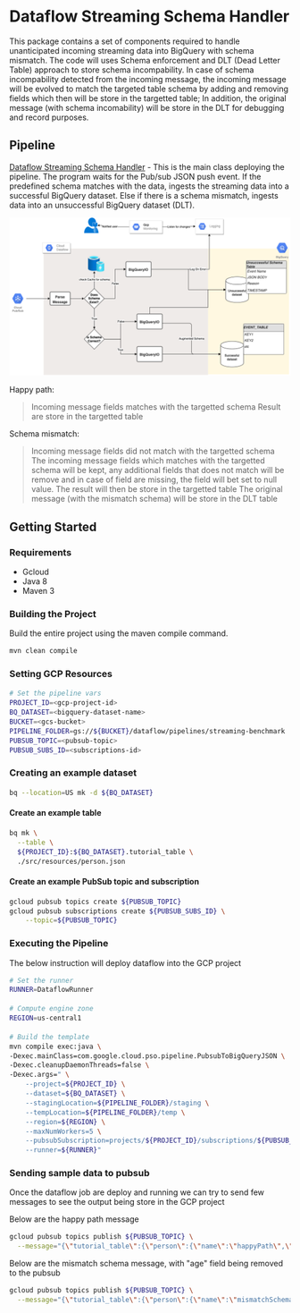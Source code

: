 # Dataflow Streaming Schema Handler

This package contains a set of components required to handle unanticipated incoming streaming data into BigQuery with schema mismatch.
The code will uses Schema enforcement and DLT (Dead Letter Table) approach to store schema incompability. In case of schema incompability detected from the incoming message, the incoming message will be evolved to match the targeted table schema by adding and removing fields which then will be store in the targetted table; In addition, the original message (with schema incomability) will be store in the DLT for debugging and record purposes.

## Pipeline

[Dataflow Streaming Schema Handler](src/main/java/com/google/cloud/pso/pipeline/PubSubToBigQueryJSON.java) -
This is the main class deploying the pipeline. The program waits for the Pub/sub JSON push event.
If the predefined schema matches with the data, ingests the streaming data into a successful BigQuery dataset. 
Else if there is a schema mismatch, ingests data into an unsuccessful BigQuery dataset (DLT).


![Architecture Diagram](img/architecture.png "Architecture")

Happy path:
> Incoming message fields matches with the targetted schema
> Result are store in the targetted table

Schema mismatch:
> Incoming message fields did not match with the targetted schema
> The incoming message fields which matches with the targetted schema will be kept, any additional fields that does not match will be remove and in case of field are missing, the field will bet set to null value. The result will then be store in the targetted table
> The original message (with the mismatch schema) will be store in the DLT table 


## Getting Started

### Requirements

* Gcloud
* Java 8
* Maven 3

### Building the Project

Build the entire project using the maven compile command.
```sh
mvn clean compile
```

### Setting GCP Resources
```bash
# Set the pipeline vars
PROJECT_ID=<gcp-project-id>
BQ_DATASET=<bigquery-dataset-name>
BUCKET=<gcs-bucket>
PIPELINE_FOLDER=gs://${BUCKET}/dataflow/pipelines/streaming-benchmark
PUBSUB_TOPIC=<pubsub-topic>
PUBSUB_SUBS_ID=<subscriptions-id>
```

### Creating an example dataset
```sh
bq --location=US mk -d ${BQ_DATASET}
```

#### Create an example table
```sh
bq mk \
  --table \
  ${PROJECT_ID}:${BQ_DATASET}.tutorial_table \
  ./src/resources/person.json
```
 
#### Create an example PubSub topic and subscription

```sh
gcloud pubsub topics create ${PUBSUB_TOPIC}
gcloud pubsub subscriptions create ${PUBSUB_SUBS_ID} \
    --topic=${PUBSUB_TOPIC}
```


### Executing the Pipeline
The below instruction will deploy dataflow into the GCP project

```bash
# Set the runner
RUNNER=DataflowRunner

# Compute engine zone
REGION=us-central1

# Build the template
mvn compile exec:java \
-Dexec.mainClass=com.google.cloud.pso.pipeline.PubsubToBigQueryJSON \
-Dexec.cleanupDaemonThreads=false \
-Dexec.args=" \
    --project=${PROJECT_ID} \
    --dataset=${BQ_DATASET} \
    --stagingLocation=${PIPELINE_FOLDER}/staging \
    --tempLocation=${PIPELINE_FOLDER}/temp \
    --region=${REGION} \
    --maxNumWorkers=5 \
    --pubsubSubscription=projects/${PROJECT_ID}/subscriptions/${PUBSUB_SUBS_ID} \
    --runner=${RUNNER}"
```

### Sending sample data to pubsub

Once the dataflow job are deploy and running we can try to send few messages to see the output being store in the GCP project

Below are the happy path message
```sh
gcloud pubsub topics publish ${PUBSUB_TOPIC} \
  --message="{\"tutorial_table\":{\"person\":{\"name\":\"happyPath\",\"age\":22},\"date\": \"2022-08-03\",\"id\": \"xpze\"}}"
```

Below are the mismatch schema message, with "age" field being removed to the pubsub
```sh
gcloud pubsub topics publish ${PUBSUB_TOPIC} \
  --message="{\"tutorial_table\":{\"person\":{\"name\":\"mismatchSchema\"},\"date\": \"2022-08-03\",\"id\": \"avghy\"}}"
```